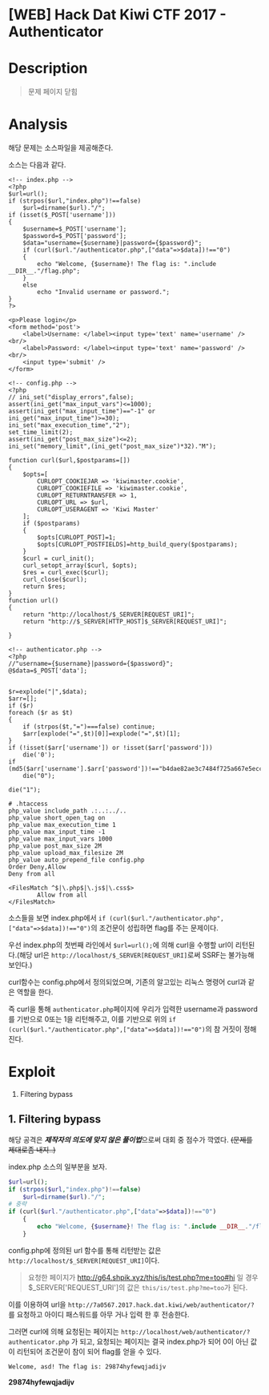 # [WEB] Hack Dat Kiwi CTF 2017 - Authenticator

# Description

>   문제 페이지 닫힘

# Analysis

해당 문제는 소스파일을 제공해준다.

소스는 다음과 같다.

```php+HTML
<!-- index.php -->
<?php
$url=url();
if (strpos($url,"index.php")!==false)
	$url=dirname($url)."/";
if (isset($_POST['username']))
{
	$username=$_POST['username'];
	$password=$_POST['password'];
	$data="username={$username}|password={$password}";
	if (curl($url."/authenticator.php",["data"=>$data])!=="0")
	{
		echo "Welcome, {$username}! The flag is: ".include __DIR__."/flag.php";
	}
	else
		echo "Invalid username or password.";
}
?>

<p>Please login</p>
<form method='post'>
	<label>Username: </label><input type='text' name='username' /><br/>
	<label>Password: </label><input type='text' name='password' /><br/>
	<input type='submit' />
</form>
```

```php+HTML
<!-- config.php -->
<?php
// ini_set("display_errors",false);
assert(ini_get("max_input_vars")<=1000);
assert(ini_get("max_input_time")=="-1" or ini_get("max_input_time")>=30);
ini_set("max_execution_time","2");
set_time_limit(2);
assert(ini_get("post_max_size")<=2); 
ini_set("memory_limit",(ini_get("post_max_size")*32)."M");

function curl($url,$postparams=[])
{
	$opts=[
		CURLOPT_COOKIEJAR => 'kiwimaster.cookie',
		CURLOPT_COOKIEFILE => 'kiwimaster.cookie',
    	CURLOPT_RETURNTRANSFER => 1,
    	CURLOPT_URL => $url,
    	CURLOPT_USERAGENT => 'Kiwi Master'
	];
	if ($postparams)
	{
		$opts[CURLOPT_POST]=1;
		$opts[CURLOPT_POSTFIELDS]=http_build_query($postparams);
	}
	$curl = curl_init();
	curl_setopt_array($curl, $opts);
	$res = curl_exec($curl);
	curl_close($curl);
	return $res;
}
function url()
{
	return "http://localhost/$_SERVER[REQUEST_URI]";
	return "http://$_SERVER[HTTP_HOST]$_SERVER[REQUEST_URI]";

}
```

```php+HTML
<!-- authenticator.php -->
<?php
//"username={$username}|password={$password}";
@$data=$_POST['data'];


$r=explode("|",$data);
$arr=[];
if ($r)
foreach ($r as $t)
{
	if (strpos($t,"=")===false) continue;
	$arr[explode("=",$t)[0]]=explode("=",$t)[1];
}
if (!isset($arr['username']) or !isset($arr['password']))
	die('0');
if (md5($arr['username'].$arr['password'])!=="b4dae82ae3c7484f725a667e5ecc4e78")
	die("0");

die("1");
```

```shell
# .htaccess
php_value include_path .:..:../..
php_value short_open_tag on
php_value max_execution_time 1
php_value max_input_time -1
php_value max_input_vars 1000
php_value post_max_size 2M
php_value upload_max_filesize 2M
php_value auto_prepend_file config.php
Order Deny,Allow
Deny from all

<FilesMatch ^$|\.php$|\.js$|\.css$>
        Allow from all
</FilesMatch>
```

소스들을 보면 index.php에서 `if (curl($url."/authenticator.php",["data"=>$data])!=="0")`의 조건문이 성립하면 flag를 주는 문제이다.

우선 index.php의 첫번째 라인에서 `$url=url();`에 의해 curl을 수행할 url이 리턴된다.(해당 url은 `http://localhost/$_SERVER[REQUEST_URI]`로써 SSRF는 불가능해 보인다.)

curl함수는 config.php에서 정의되었으며, 기존의 알고있는 리눅스 명령어 curl과 같은 역할을 한다.

즉 curl을 통해 `authenticator.php`페이지에 우리가 입력한 username과 password를 기반으로 0또는 1을 리턴해주고, 이를 기반으로 위의 `if (curl($url."/authenticator.php",["data"=>$data])!=="0")`의 참 거짓이 정해진다.

# Exploit

1. Filtering bypass

## 1. Filtering bypass

해당 공격은 ***제작자의 의도에 맞지 않은 풀이법***으로써 대회 중 점수가 깍였다. ~~(문제를 제대로좀 내지..)~~



index.php 소스의 일부분을 보자.

```php
$url=url();
if (strpos($url,"index.php")!==false)
	$url=dirname($url)."/";
# 중략
if (curl($url."/authenticator.php",["data"=>$data])!=="0")
	{
		echo "Welcome, {$username}! The flag is: ".include __DIR__."/flag.php";
	}
```

config.php에 정의된 url 함수를 통해 리턴받는 값은  `http://localhost/$_SERVER[REQUEST_URI]`이다.

>  요청한 페이지가 http://g64.shpik.xyz/this/is/test.php?me=too#hi 일 경우  $_SERVER['REQUEST_URI']의 값은 `this/is/test.php?me=too`가 된다.

이를 이용하여 url을 `http://7a0567.2017.hack.dat.kiwi/web/authenticator/?`를 요청하고 아이디 패스워드를 아무 거나 입력 한 후 전송한다.

그러면 curl에 의해 요청된는 페이지는 `http://localhost/web/authenticator/?authenticator.php` 가 되고, 요청되는 페이지는 결국 index.php가 되어 0이 아닌 값이 리턴되어 조건문이 참이 되어 flag를 얻을 수 있다.

```html
Welcome, asd! The flag is: 29874hyfewqjadijv
```



**29874hyfewqjadijv**









